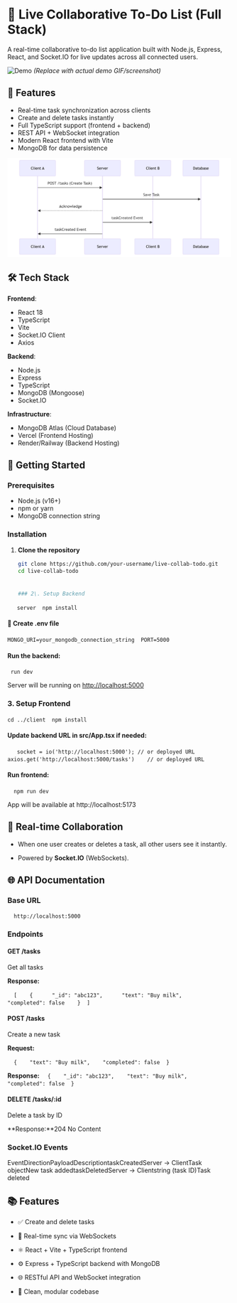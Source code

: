 # 📝 Live Collaborative To-Do List (Full Stack)

A real-time collaborative to-do list application built with Node.js, Express, React, and Socket.IO for live updates across all connected users.

![Demo](https://via.placeholder.com/800x400?text=Live+Collaborative+To-Do+Demo) *(Replace with actual demo GIF/screenshot)*

## 🌟 Features

- Real-time task synchronization across clients
- Create and delete tasks instantly
- Full TypeScript support (frontend + backend)
- REST API + WebSocket integration
- Modern React frontend with Vite
- MongoDB for data persistence

![Alt text](https://github.com/shoyebmd424/Live-Collaborative-To-Do-List/blob/main/collab.png)

## 🛠 Tech Stack

**Frontend**:
- React 18
- TypeScript
- Vite
- Socket.IO Client
- Axios

**Backend**:
- Node.js
- Express
- TypeScript
- MongoDB (Mongoose)
- Socket.IO

**Infrastructure**:
- MongoDB Atlas (Cloud Database)
- Vercel (Frontend Hosting)
- Render/Railway (Backend Hosting)

## 🚀 Getting Started

### Prerequisites
- Node.js (v16+)
- npm or yarn
- MongoDB connection string

### Installation

1. **Clone the repository**
   ```bash
   git clone https://github.com/your-username/live-collab-todo.git
   cd live-collab-todo


   ### 2\. Setup Backend
`    server  npm install   `

#### 📄 Create .env file

`MONGO_URI=your_mongodb_connection_string  PORT=5000   `

#### Run the backend:
`  run dev   `

Server will be running on [http://localhost:5000](http://localhost:5000)

### 3\. Setup Frontend

`cd ../client  npm install   `

#### Update backend URL in src/App.tsx if needed:

`    socket = io('http://localhost:5000'); // or deployed URL  axios.get('http://localhost:5000/tasks')    // or deployed URL   `

#### Run frontend:
`   npm run dev   `

App will be available at http://localhost:5173

📡 Real-time Collaboration
--------------------------

*   When one user creates or deletes a task, all other users see it instantly.
    
*   Powered by **Socket.IO** (WebSockets).
    

🌐 API Documentation
--------------------

### Base URL

`   http://localhost:5000   `

### Endpoints

#### GET /tasks

Get all tasks

**Response:**

`   [    {      "_id": "abc123",      "text": "Buy milk",      "completed": false    }  ]   `

#### POST /tasks

Create a new task

**Request:**

`   {    "text": "Buy milk",    "completed": false  }   `

**Response:**
`   {    "_id": "abc123",    "text": "Buy milk",    "completed": false  }   `

#### DELETE /tasks/:id

Delete a task by ID

**Response:**204 No Content

### Socket.IO Events

EventDirectionPayloadDescriptiontaskCreatedServer → ClientTask objectNew task addedtaskDeletedServer → Clientstring (task ID)Task deleted

📚 Features
-----------

*   ✅ Create and delete tasks
    
*   🔄 Real-time sync via WebSockets
    
*   ⚛️ React + Vite + TypeScript frontend
    
*   ⚙️ Express + TypeScript backend with MongoDB
    
*   🌐 RESTful API and WebSocket integration
    
*   📁 Clean, modular codebase